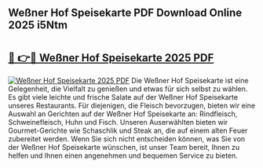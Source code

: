 ## Weßner Hof Speisekarte PDF Download Online 2025 i5Ntm

# <h2><a href="http://gcatzvh.nevu.top/?p=We%c3%9fner+Hof+Speisekarte">🔗 👉🔴 Weßner Hof Speisekarte 2025 PDF</a></h2>

[![Weßner Hof Speisekarte 2025 PDF](https://i.imgur.com/dBaPXMq.png)](http://gcatzvh.nevu.top/?p=We%c3%9fner+Hof+Speisekarte)
Die Weßner Hof Speisekarte ist eine Gelegenheit, die Vielfalt zu genießen und etwas für sich selbst zu wählen. Es gibt viele leichte und frische Salate auf der Weßner Hof Speisekarte unseres Restaurants. Für diejenigen, die Fleisch bevorzugen, bieten wir eine Auswahl an Gerichten auf der Weßner Hof Speisekarte an: Rindfleisch, Schweinefleisch, Huhn und Fisch. Unseren Auserwählten bieten wir Gourmet-Gerichte wie Schaschlik und Steak an, die auf einem alten Feuer zubereitet werden. Wenn Sie sich nicht entscheiden können, was Sie von der Weßner Hof Speisekarte wünschen, ist unser Team bereit, Ihnen zu helfen und Ihnen einen angenehmen und bequemen Service zu bieten.

